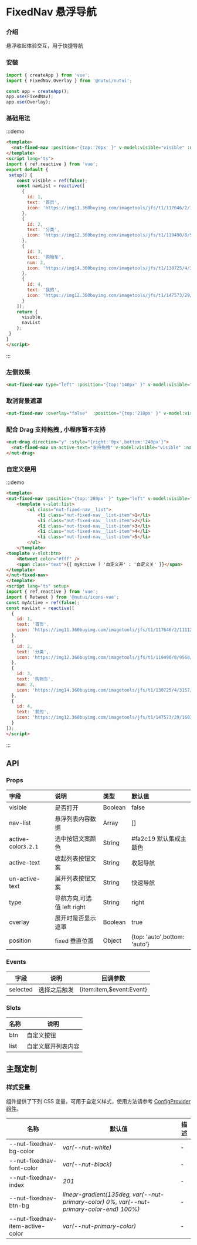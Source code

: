 # FixedNav 悬浮导航

### 介绍

悬浮收起体验交互，用于快捷导航

### 安装
    
``` javascript
import { createApp } from 'vue';
import { FixedNav,Overlay } from '@nutui/nutui';

const app = createApp();
app.use(FixedNav);
app.use(Overlay);

```


### 基础用法

:::demo
```html
<template>
  <nut-fixed-nav :position="{top:'70px' }" v-model:visible="visible" :nav-list="navList" />
</template>
<script lang="ts">
import { ref,reactive } from 'vue';
export default {
 setup() {
    const visible = ref(false);
    const navList = reactive([
      {
        id: 1,
        text: '首页',
        icon: 'https://img11.360buyimg.com/imagetools/jfs/t1/117646/2/11112/1297/5ef83e95E81d77f05/daf8e3b1c81e3c98.png'
      },
      {
        id: 2,
        text: '分类',
        icon: 'https://img12.360buyimg.com/imagetools/jfs/t1/119490/8/9568/1798/5ef83e95E968c69a6/dd029326f7d5042e.png'
      },
      {
        id: 3,
        text: '购物车',
        num: 2,
        icon: 'https://img14.360buyimg.com/imagetools/jfs/t1/130725/4/3157/1704/5ef83e95Eb976644f/b36c6cfc1cc1a99d.png'
      },
      {
        id: 4,
        text: '我的',
        icon: 'https://img12.360buyimg.com/imagetools/jfs/t1/147573/29/1603/1721/5ef83e94E1393a678/5ddf1695ec989373.png'
      }
    ]);
    return {
      visible,
      navList
    };
 }
}
</script>
```
:::

### 左侧效果

``` html
<nut-fixed-nav type="left" :position="{top:'140px' }" v-model:visible="visible" :nav-list="navList" />
```


### 取消背景遮罩

``` html
<nut-fixed-nav :overlay="false"  :position="{top:'210px' }" v-model:visible="visible" :nav-list="navList" />
```

### 配合 Drag 支持拖拽 , 小程序暂不支持

``` html
<nut-drag direction="y" :style="{right:'0px',bottom:'240px'}">
  <nut-fixed-nav un-active-text="支持拖拽" v-model:visible="visible" :nav-list="navList" />
</nut-drag>
```

### 自定义使用

:::demo
```html
<template>
<nut-fixed-nav :position="{top:'280px' }" type="left" v-model:visible="myActive">
    <template v-slot:list>
        <ul class="nut-fixed-nav__list">
            <li class="nut-fixed-nav__list-item">1</li>
            <li class="nut-fixed-nav__list-item">2</li>
            <li class="nut-fixed-nav__list-item">3</li>
            <li class="nut-fixed-nav__list-item">4</li>
            <li class="nut-fixed-nav__list-item">5</li>
        </ul>
    </template>
<template v-slot:btn>
    <Retweet color="#fff" />
    <span class="text">{{ myActive ? '自定义开' : '自定义关' }}</span>
</template>
</nut-fixed-nav>
</template>
<script lang="ts" setup>
import { ref,reactive } from 'vue';
import { Retweet } from '@nutui/icons-vue';
const myActive = ref(false);
const navList = reactive([
  {
    id: 1,
    text: '首页',
    icon: 'https://img11.360buyimg.com/imagetools/jfs/t1/117646/2/11112/1297/5ef83e95E81d77f05/daf8e3b1c81e3c98.png'
  },
  {
    id: 2,
    text: '分类',
    icon: 'https://img12.360buyimg.com/imagetools/jfs/t1/119490/8/9568/1798/5ef83e95E968c69a6/dd029326f7d5042e.png'
  },
  {
    id: 3,
    text: '购物车',
    num: 2,
    icon: 'https://img14.360buyimg.com/imagetools/jfs/t1/130725/4/3157/1704/5ef83e95Eb976644f/b36c6cfc1cc1a99d.png'
  },
  {
    id: 4,
    text: '我的',
    icon: 'https://img12.360buyimg.com/imagetools/jfs/t1/147573/29/1603/1721/5ef83e94E1393a678/5ddf1695ec989373.png'
  }
]);
</script>
```
:::

## API
### Props
| 字段                | 说明                       | 类型    | 默认值                       |
|:--------------------|:---------------------------|:--------|:-----------------------------|
| visible             | 是否打开                   | Boolean | false                        |
| nav-list            | 悬浮列表内容数据           | Array   | []                           |
| active-color`3.2.1` | 选中按钮文案颜色           | String  | #fa2c19 默认集成主题色       |
| active-text         | 收起列表按钮文案           | String  | 收起导航                     |
| un-active-text      | 展开列表按钮文案           | String  | 快速导航                     |
| type                | 导航方向,可选值 left right | String  | right                        |
| overlay             | 展开时是否显示遮罩         | Boolean | true                         |
| position            | fixed 垂直位置             | Object  | {top: 'auto',bottom: 'auto'} |


### Events

| 字段     | 说明         | 回调参数                 |
|----------|--------------|--------------------------|
| selected | 选择之后触发 | {item:item,$event:Event} |


### Slots

| 名称 | 说明               |
|------|--------------------|
| btn  | 自定义按钮         |
| list | 自定义展开列表内容 |

## 主题定制

### 样式变量

组件提供了下列 CSS 变量，可用于自定义样式，使用方法请参考 [ConfigProvider 组件](#/zh-CN/config-provider)。

| 名称                                    | 默认值                     | 描述 |
| --------------------------------------- | -------------------------- | ---- |
| --nut-fixednav-bg-color| _var(--nut-white)_  | -  |
| --nut-fixednav-font-color| _var(--nut-black)_  | -  |
| --nut-fixednav-index| _201_  | -  |
| --nut-fixednav-btn-bg| _linear-gradient(135deg, var(--nut-primary-color) 0%, var(--nut-primary-color-end) 100%)_  | -  |
| --nut-fixednav-item-active-color| _var(--nut-primary-color)_  | -  |

    